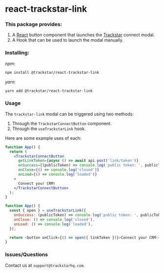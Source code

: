 # react-trackstar-link

### This package provides:

1. A [React](https://reactjs.org/) button component that launches the [Trackstar](https://www.trackstarhq.com/) connect modal.
2. A Hook that can be used to launch the modal manually.

### Installing:

_npm_:

```bash
npm install @trackstar/react-trackstar-link
```

_yarn_:

```bash
yarn add @trackstar/react-trackstar-link
```

### Usage

The `trackstar-link` modal can be triggered using two methods:

1. Through the `TrackstarConnectButton` component.
2. Through the `useTrackstarLink` hook.

Here are some example uses of each:

```jsx
function App() {
  return (
    <TrackstarConnectButton
      getLinkToken={async () => await api.post('link/token')}
      onSuccess={(publicToken) => console.log('public token: ', publicToken)}
      onClose={() => console.log('closed')}
      onLoad={() => console.log('loaded')}
    >
      Connect your CRM!
    </TrackstarConnectButton>
  );
}
```

```js
function App() {
  const { open } = useTrackstarLink({
    onSuccess: (publicToken) => console.log('public token: ', publicToken),
    onClose: () => console.log('closed'),
    onLoad: () => console.log('loaded'),
  });

  return <button onClick={() => open({ linkToken })}>Connect your CRM!</button>;
}
```

### Issues/Questions

Contact us at `support@trackstarhq.com`.
